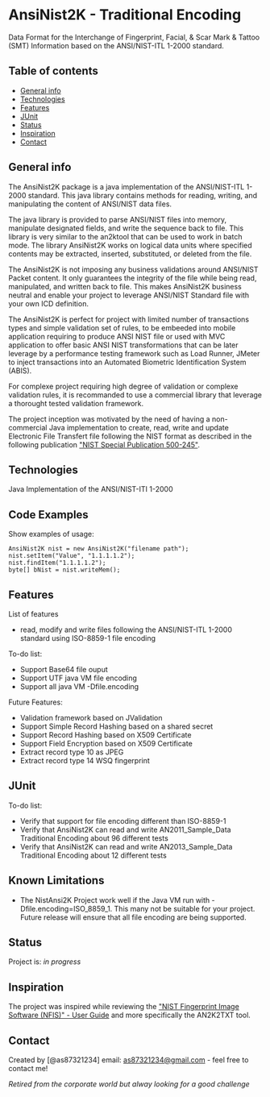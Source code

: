 # AnsiNist2K - Traditional Encoding

Data Format for the Interchange of Fingerprint, Facial, &amp; Scar Mark &amp; Tattoo (SMT) Information based on the ANSI/NIST-ITL 1-2000 standard.

## Table of contents
* [General info](#general-info)
* [Technologies](#technologies)
* [Features](#features)
* [JUnit](#JUnit)
* [Status](#status)
* [Inspiration](#inspiration)
* [Contact](#contact)

## General info

The AnsiNist2K package is a java implementation of the ANSI/NIST-ITL 1-2000 standard. This java library contains methods for reading, writing, and manipulating the content of ANSI/NIST data files. 

The java library is provided to parse ANSI/NIST files into memory, manipulate designated fields, and write the sequence back to file. This library is very similar to the an2ktool that can be used to work in batch mode. The library AnsiNist2K works on logical data units where specified contents may be extracted, inserted, substituted, or deleted from the file.

The AnsiNist2K is not imposing any business validations around ANSI/NIST Packet content. It only guarantees the integrity of the file while being read, manipulated, and written back to file. This makes AnsiNist2K business neutral and enable your project to leverage ANSI/NIST Standard file with your own ICD definition.

The AnsiNist2K is perfect for project with limited number of transactions types and simple validation set of rules, to be embeeded into mobile application requiring to produce ANSI NIST file or used with MVC application to offer basic ANSI NIST transformations that can be later leverage by a performance testing framework such as Load Runner, JMeter to inject transactions into an Automated Biometric Identification System (ABIS).

For complexe project requiring high degree of validation or complexe validation rules, it is recommanded to use a commercial library that leverage a thorought tested validation framework.

The project inception was motivated by the need of having a non-commercial Java implementation to create, read, write and update Electronic File Transfert file following the NIST format as described in the following publication ["NIST Special Publication 500-245"](https://www.nist.gov/system/files/documents/itl/ansi/sp500-245-a16.pdf).

## Technologies
Java Implementation of the ANSI/NIST-ITI 1-2000

## Code Examples
Show examples of usage:

```
AnsiNist2K nist = new AnsiNist2K("filename path");
nist.setItem("Value", "1.1.1.1.2");
nist.findItem("1.1.1.1.2");
byte[] bNist = nist.writeMem();
```

## Features
List of features 
* read, modify and write files following the ANSI/NIST-ITL 1-2000 standard using ISO-8859-1 file encoding

To-do list:
* Support Base64 file ouput
* Support UTF java VM file encoding
* Support all java VM  -Dfile.encoding


Future Features:
* Validation framework based on JValidation
* Support Simple Record Hashing based on a shared secret
* Support Record Hashing based on X509 Certificate
* Support Field Encryption based on X509 Certificate
* Extract record type 10 as JPEG
* Extract record type 14 WSQ fingerprint

## JUnit

To-do list:

* Verify that support for file encoding different than ISO-8859-1
* Verify that AnsiNist2K can read and write AN2011_Sample_Data Traditional Encoding about 96 different tests
* Verify that AnsiNist2K can read and write AN2013_Sample_Data Traditional Encoding about 12 different tests

## Known Limitations

* The NistAnsi2K Project work well if the Java VM run with -Dfile.encoding=ISO_8859_1. This many not be suitable for your project. Future release will ensure that all file encoding are being supported.

## Status
Project is: _in progress_

## Inspiration
The project was inspired while reviewing the ["NIST Fingerprint Image Software (NFIS)" - User Guide](https://www.govinfo.gov/content/pkg/GOVPUB-C13-207080ee482017f6266cfac32d4efd16/pdf/GOVPUB-C13-207080ee482017f6266cfac32d4efd16.pdf) and more specifically the AN2K2TXT tool.

## Contact
Created by [@as87321234]  email: as87321234@gmail.com - feel free to contact me!

_Retired from the corporate world but alway looking for a good challenge_ 
